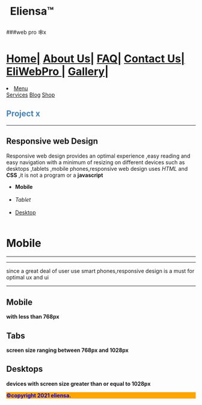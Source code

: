 <!DOCTYPE html>
<html lang="en">
<head>
<h1 style="position:fixed-top;padding:10px"> Eliensa™</h1>
###web pro 🕸️x
<meta charset="utf-8">
<meta name ="viewport" content="width=device-width,initial-scale=1.0">

<!--<link rel="stylesheet" href="https://maxcdn.bootstrapcdn.com/bootstrap/3.4.1/css/bootstrap.min.css">
  <script src="https://ajax.googleapis.com/ajax/libs/jquery/3.5.1/jquery.min.js"></script>
  <script src="https://maxcdn.bootstrapcdn.com/bootstrap/3.4.1/js/bootstrap.min.js"></script>
<link rel="stylesheet" href="C:\Users\TOSHIBA\Desktop\Mywebsite\css\styles.css">
-->

<div class="header">
<h1>
 </ul>  <a href="eliwebpro5.html">Home|</a>
 <a href="eliwebpro2.html">About Us|</a>
 <a href="eliwebpro2.html">FAQ|</a>
 <a href="#.html">Contact Us|</a>
 <a href="#"> EliWebPro |</a>
 <a href="#">Gallery|</a>
</ul>

</h1>
<li class="dropdown">
<a href="#"class="dropbtn">Menu</a>
  
<div class="container"onclick="myFunction(this)"style="float:right;">
<div class="bar1"></div>
<div class="bar2"></div>
<div class="bar3"></div>

</div>

<div class="dropdown-content">
<a href="eliwebpro1.html">Services</a>
<a href="#">Blog</a>
<a href="#">Shop</a></li>

</div>
     
</ul>



</h1>

</div>

<div style="color:steelblue;align:center">
<h2>Project x </h2></div> <hr>

      
</head>

<body>

<h2> Responsive web Design </h2>


<p>Responsive web design provides an optimal experience ,easy reading and easy navigation with a minimum of resizing on different devices
such as desktops ,tablets ,mobile phones,responsive web design uses <i>HTML</i> and <b>CSS</b> ,it is not a program or a <b>javascript</b>  </p>
<div class="col-3 col-m-3 menu">

<ul> 
<div id="nav">
<li><b>Mobile</b></li> <br>
<li><i>Tablet</i></li><br>
<li><u>Desktop</u></li><br>
</div>
</ul>
</div>
</div>

<div class="col-6 col-m-9">

<h1>Mobile</h1><hr>

 <hr>

<p> since a great deal of user use smart phones,responsive design is a must for optimal ux and ui </p> <b><hr><b>

</div>

<div class="col-3 col-m-12">
    <div class="aside">
       <h2>Mobile</h2>
           <p> with less than 768px</p>
       <h2>Tabs</h2
           <p> screen size ranging between 768px and 1028px </p>
       <h2>Desktops</h2>


 
  <p>devices with screen size greater than or equal to 1028px </p>

</div>

</body
<div>
<footer style="color:blue;background-color:orange">
 &#169;copyright 2021 eliensa.</footer>
</div>
</html>
